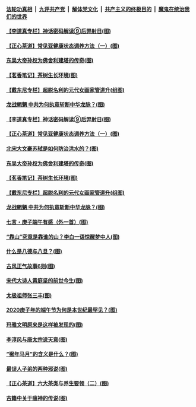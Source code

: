 ####  [法轮功真相](../../../../basic/blob/master/README.md?t=06282231) &nbsp;|&nbsp; [九评共产党](../../../../9ping.md/blob/master/README.md?t=06282231) &nbsp;|&nbsp; [解体党文化](../../../../jtdwh.md/blob/master/README.md?t=06282231)  &nbsp;|&nbsp; [共产主义的终极目的](../../../../gczydzjmd.md/blob/master/README.md?t=06282231) &nbsp;|&nbsp; [魔鬼在统治我们的世界](../../../../mgztzwmdsj.md/blob/master/README.md?t=06282231) 

#### [【李道真专栏】神话密码解读⑨后羿射日(图)](../pages/p7/937560.md?t=06282231) 

#### [【正心茶道】常见亚健康状态调养方法（一）(图)](../pages/p7/937556.md?t=06282231) 

#### [东吴大帝孙权为佛舍利建塔的传奇(图)](../pages/p7/937764.md?t=06282231) 

#### [【茗香笔记】茶树生长环境(图)](../pages/p7/937562.md?t=06282231) 

#### [【戴东尼专栏】超脱名利的元代女画家管道升(组图)](../pages/p7/935043.md?t=06282231) 

#### [龙战魍魉 中共为何执意斩断中华龙脉？(图)](../pages/p7/937761.md?t=06282231) 

#### [【李道真专栏】神话密码解读⑨后羿射日(图)](../pages/p7/937560.md?t=06282231) 

#### [【正心茶道】常见亚健康状态调养方法（一）(图)](../pages/p7/937556.md?t=06282231) 

#### [北宋大文豪苏轼是如何防治洪水的？(图)](../pages/p7/937874.md?t=06282231) 

#### [东吴大帝孙权为佛舍利建塔的传奇(图)](../pages/p7/937764.md?t=06282231) 

#### [【茗香笔记】茶树生长环境(图)](../pages/p7/937562.md?t=06282231) 

#### [【戴东尼专栏】超脱名利的元代女画家管道升(组图)](../pages/p7/935043.md?t=06282231) 

#### [龙战魍魉 中共为何执意斩断中华龙脉？(图)](../pages/p7/937761.md?t=06282231) 

#### [七言・庚子端午有感（外一首）(图)](../pages/p7/937763.md?t=06282231) 

#### [“靠山”究竟是靠谁的山？李白一语惊醒梦中人(图)](../pages/p7/937659.md?t=06282231) 

#### [什么是八德与八旦？(图)](../pages/p7/937355.md?t=06282231) 

#### [古风正气故事6则(图)](../pages/p7/936931.md?t=06282231) 

#### [宋代大诗人黄庭坚的前世今生(图)](../pages/p7/937617.md?t=06282231) 

#### [太极祖师张三丰(图)](../pages/p7/937351.md?t=06282231) 

#### [2020庚子年的端午节为何是本世纪最罕见？(图)](../pages/p7/937552.md?t=06282231) 

#### [玛雅文明原来是这样被发现的(图)](../pages/p7/937511.md?t=06282231) 

#### [李淳风与唐太宗说天意(图)](../pages/p7/937350.md?t=06282231) 

#### [“猴年马月”的含义是什么？(图)](../pages/p7/937346.md?t=06282231) 

#### [最误人子弟的两种邪说(图)](../pages/p7/937431.md?t=06282231) 

#### [【正心茶道】六大茶类与养生要领（二）(图)](../pages/p7/936912.md?t=06282231) 

#### [古籍中关于瘟神的传说(图)](../pages/p7/937430.md?t=06282231) 

